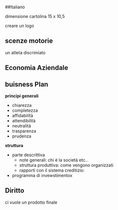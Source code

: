 
##Italiano

dimensione cartolina
15 x 10,5

creare un logo

## scenze motorie

un atleta discrimiato


## Economia Aziendale


## buisness Plan

**principi generali**

- chiarezza
- completezza
- affidabilità
- attendibilità
- neutralità
- trasparenza
- prudenza

**struttura**

- parte descrittiva
	- note generali: chi è la società etc..
	- struttura produttiva: come vengono organizzati
	- rapporti con il sistema creditizio: 
- programma di invewstimentox	


## Diritto

ci vuole un prodotto finale




